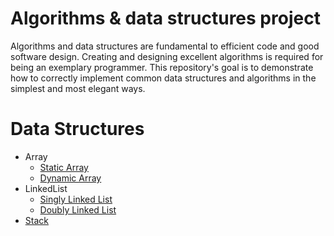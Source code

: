 # Algorithms & data structures project
Algorithms and data structures are fundamental to efficient code and good software design. Creating and designing excellent algorithms is required for being an exemplary programmer. This repository's goal is to demonstrate how to correctly implement common data structures and algorithms in the simplest and most elegant ways.


# Data Structures
- Array
  - [Static Array](src/datastructures/arrays/static_array.py)
  - [Dynamic Array](src/datastructures/arrays/dynamic_array.py)
- LinkedList
  - [Singly Linked List](src/datastructures/linkedlists/singly_linkedlist.py)
  - [Doubly Linked List](src/datastructures/linkedlists/doubly_linkedlist.py)
- [Stack](src/datastructures/stacks/stack.py)